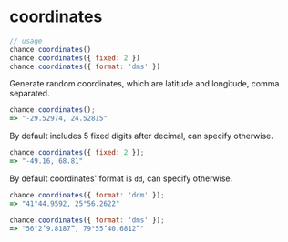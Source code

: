 # coordinates

```js
// usage
chance.coordinates()
chance.coordinates({ fixed: 2 })
chance.coordinates({ format: 'dms' })
```

Generate random coordinates, which are latitude and longitude, comma separated.

```js
chance.coordinates();
=> "-29.52974, 24.52815"
```

By default includes 5 fixed digits after decimal, can specify otherwise.

```js
chance.coordinates({ fixed: 2 });
=> "-49.16, 68.81"
```

By default coordinates' format is `dd`, can specify otherwise.

```js
chance.coordinates({ format: 'ddm' });
=> "41°44.9592, 25°56.2622"
```

```js
chance.coordinates({ format: 'dms' });
=> "56°2’9.8187”, 79°55’40.6812”"
```
